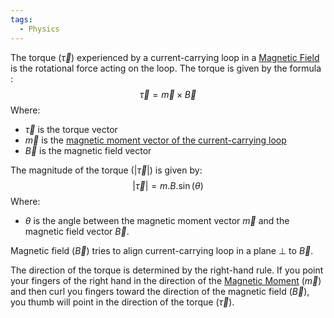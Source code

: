 ```yaml
---
tags:
  - Physics
---
```

 The torque ($\vec{\tau}$) experienced by a current-carrying loop in a [Magnetic Field](../Physics/Magnetic%20Field.md) is the rotational force acting on the loop. The torque is given by the formula : 
 $$
\vec{\tau} = \vec{m} \times \vec{B}
$$
Where: 
- $\vec{\tau}$ is the torque vector
- $\vec{m}$ is the [magnetic moment vector of the current-carrying loop](Magnetic%20Moment%20Of%20Current%20Carrying%20Loop.md) 
- $\vec{B}$ is the magnetic field vector

The magnitude of the torque ($|\vec{\tau}|$) is given by:
$$
|\vec{\tau}| = m.B.\sin (\theta)
$$
Where:
- $\theta$ is the angle between the magnetic moment vector $\vec{m}$ and the magnetic field vector $\vec{B}$.

Magnetic field ($\vec{B}$) tries to align current-carrying loop in a plane $\perp$ to $\vec{B}$.

The direction of the torque is determined by the right-hand rule. If you point your fingers of the right hand in the direction of the [Magnetic Moment](Magnetic%20Moment%20Of%20Current%20Carrying%20Loop.md) ($\vec{m}$) and then curl you fingers toward the direction of the magnetic field ($\vec{B}$), you thumb will point in the direction of the torque ($\vec{\tau}$).

